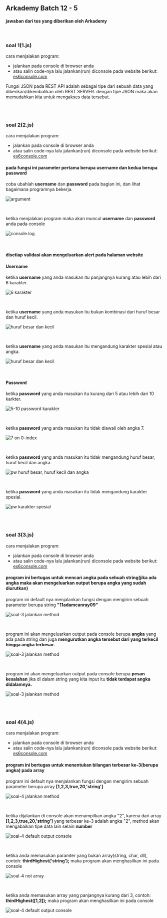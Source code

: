 ## Arkademy Batch 12 - 5
#### jawaban dari tes yang diberikan oleh Arkademy

<br/>

### soal 1(1.js)
cara menjalakan program:
* jalankan pada console di browser anda
* atau salin code-nya lalu jalankan(run) diconsole pada website berikut: [es6console.com](https://es6console.com/)

Fungsi JSON pada REST API adalah sebagai tipe dari sebuah data yang diberikan/dikembalikan oleh REST SERVER. dengan tipe JSON maka akan memudahkan kita untuk mengakses data tersebut.

<br/>
<br/>

### soal 2(2.js)
cara menjalakan program:
* jalankan pada console di browser anda
* atau salin code-nya lalu jalankan(run) diconsole pada website berikut: [es6console.com](https://es6console.com/)

#### pada fungsi ini parameter pertama berupa username dan kedua berupa password

coba ubahlah **username** dan **password** pada bagian ini, dan lihat bagaimana programnya bekerja.

![argument](capture/soal_2-1.JPG)

<br/>

ketika menjalakan program maka akan muncul **username** dan **password** anda pada console

![console.log](capture/soal_2-2.JPG)

<br/>

#### disetiap validasi akan mengeluarkan alert pada halaman website

#### Username

ketika **username** yang anda masukan itu panjangnya kurang atau lebih dari 6 karakter.

![6 karakter](capture/soal_2-3.JPG)

<br/>

ketika **username** yang anda masukan itu bukan kombinasi dari huruf besar dan huruf kecil.

![huruf besar dan kecil](capture/soal_2-4.JPG)

<br/>

ketika **username** yang anda masukan itu mengandung karakter spesial atau angka.

![huruf besar dan kecil](capture/soal_2-5.JPG)

<br/>

#### Password

ketika **password** yang anda masukan itu kurang dari 5 atau lebih dari 10 karkter.

![5-10 password karakter](capture/soal_2-6.JPG)

<br/>

ketika **password** yang anda masukan itu tidak diawali oleh angka 7.

![7 on 0-index](capture/soal_2-7.JPG)

<br/>

ketika **password** yang anda masukan itu tidak mengandung huruf besar, huruf kecil dan angka.

![pw huruf besar, huruf kecil dan angka](capture/soal_2-8.JPG)

<br/>

ketika **password** yang anda masukan itu tidak mengandung karakter spesial.

![pw karakter spesial](capture/soal_2-9.JPG)

<br/>
<br/>

### soal 3(3.js)

cara menjalakan program:
* jalankan pada console di browser anda
* atau salin code-nya lalu jalankan(run) diconsole pada website berikut: [es6console.com](https://es6console.com/)

#### program ini bertugas untuk mencari angka pada sebuah string(jika ada angka maka akan mengeluarkan output berupa angka yang sudah diurutkan)

program ini default nya menjalankan fungsi dengan mengirim sebuah parameter berupa string **"11adamcanray09"**

![soal-3 jalankan method](capture/soal_3-1.JPG)

<br/>

program ini akan mengeluarkan output pada console berupa **angka** yang ada pada string dan juga **mengurutkan angka tersebut dari yang terkecil hingga angka terbesar.**

![soal-3 jalankan method](capture/soal_3-2.JPG)

<br/>

program ini akan mengeluarkan output pada console berupa **pesan kesalahan** jika di dalam string yang kita input itu **tidak terdapat angka didalamnya.**

![soal-3 jalankan method](capture/soal_3-3.JPG)

<br/>
<br/>

### soal 4(4.js)

cara menjalakan program:
* jalankan pada console di browser anda
* atau salin code-nya lalu jalankan(run) diconsole pada website berikut: [es6console.com](https://es6console.com/)

#### program ini bertugas untuk menentukan bilangan terbesar ke-3(berupa angka) pada array

program ini default nya menjalankan fungsi dengan mengirim sebuah parameter berupa array **[1,2,3,true,20,'string']**

![soal-4 jalankan method](capture/soal_4-1.JPG)

<br/>

ketika dijalankan di console akan menampilkan angka "2", karena dari array **[1,2,3,true,20,'string']** yang terbesar ke-3 adalah angka "2", method akan mengabaikan tipe data lain selain **number**

![soal-4 default output console](capture/soal_4-2.JPG)

<br/>

ketika anda memasukan paramter yang bukan array(string, char, dll), contoh: **thirdHighest('string');** maka program akan menghasilkan ini pada console

![soal-4 not array](capture/soal_4-3.JPG)

<br/>

ketika anda memasukan array yang panjangnya kurang dari 3, contoh: **thirdHighest([1,2]);** maka program akan menghasilkan ini pada console

![soal-4 default output console](capture/soal_4-4.JPG)